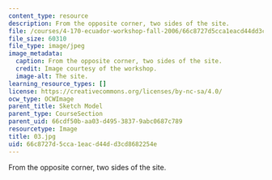 ```yaml
---
content_type: resource
description: From the opposite corner, two sides of the site.
file: /courses/4-170-ecuador-workshop-fall-2006/66c8727d5cca1eacd44dd3cd8682254e_03.jpg
file_size: 60310
file_type: image/jpeg
image_metadata:
  caption: From the opposite corner, two sides of the site.
  credit: Image courtesy of the workshop.
  image-alt: The site.
learning_resource_types: []
license: https://creativecommons.org/licenses/by-nc-sa/4.0/
ocw_type: OCWImage
parent_title: Sketch Model
parent_type: CourseSection
parent_uid: 66cdf50b-aa03-d495-3837-9abc0687c789
resourcetype: Image
title: 03.jpg
uid: 66c8727d-5cca-1eac-d44d-d3cd8682254e
---
```

From the opposite corner, two sides of the site.